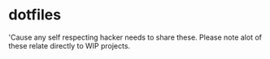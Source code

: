 dotfiles
========

'Cause any self respecting hacker needs to share these. Please note alot of these relate directly to WIP projects.
